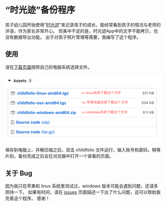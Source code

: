# “时光迹”备份程序

孩子幼儿园开始使用“[时光迹](https://apps.apple.com/cn/app/%E6%97%B6%E5%85%89%E8%BF%B9-%E5%AE%B6%E5%BA%AD%E7%89%88/id1133864354)”来记录孩子的成长，能经常看到孩子的情况与老师的评语，作为家长非常开心。
但美中不足的是，时光迹App中的文字不能拷贝，也没有数据导出功能。
出于对孩子照片管理等需要，我编写了这个程序。

## 使用
请在[下载页面](https://github.com/xyb/childfolio-backup/releases)按照自己的电脑系统选择文件。

![](docs/releases.png)

保存到电脑上、并解压缩之后，双击 childfolio 文件运行，输入账号和密码，稍等片刻，备份完成之后会在浏览器中打开一个查看的页面。

## 关于 Bug
因为我只在苹果和 linux 系统里测试过，windows 版本可能会遇到问题，还请多担待一下。
如果有时间，请在 [issues](https://github.com/xyb/childfolio-backup/issues) 页面描述一下出了什么问题，这可以帮助我完善这个程序。
感谢！

